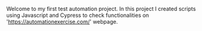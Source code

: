 Welcome to my first test automation project. In this project I created scripts using Javascript and Cypress to check functionalities on 'https://automationexercise.com/' webpage.
